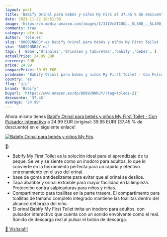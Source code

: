 ```yaml
---
layout: post
title: 'Babify Orinal para bebés y niños My Firs al 37.45 % de descuento'
date: 2021-11-22 18:51:30
image: 'https://m.media-amazon.com/images/I/31IVcXTC0QL._SL500_._SL400_.jpg'
comments: true
category: ofertas
author: 'tole.es'
slug: 'B0892NNRJY-es Babify Orinal para bebés y niños My First Toilet - Con...'
sku: 'B0892NNRJY-es'
tags: [ 'Bebé','Orinales','Orinales y taburetes','babify','bebés', ]
actualPrice: 24.99 EUR
currency: EUR
price: 24.99
comparePrice: 39.95 EUR
prodname: 'Babify Orinal para bebés y niños My First Toilet - Con Pulsador Interactivo'
country: 'es'
flag: '🇪🇸'
brand: 'Babify'
buyurl: 'https://www.amazon.es/dp/B0892NNRJY/?tag=tolees-21'
descuento: '37.45'
average: '24.99'
---
```


Ahora mismo tienes [Babify Orinal para bebés y niños My First Toilet - Con Pulsador Interactivo](https://www.amazon.es/dp/B0892NNRJY/?tag=tolees-21) a 24.99 EUR (original: 39.95 EUR) (37.45 %  de descuento) en el siguiente enlace!

[![Babify Orinal para bebés y niños My Firs](https://m.media-amazon.com/images/I/31IVcXTC0QL._SL500_._SL400_.jpg)](https://www.amazon.es/dp/B0892NNRJY/?tag=tolees-21)

🔎:

- Babify My First Toilet es la solución ideal para el aprendizaje de tu peque. Se ve y se siente como un inodoro para adultos, lo que lo convierte en la herramienta perfecta para un rápido y efectivo entrenamiento en el uso del orinal.
- base de goma antideslizante para evitar que el orinal se deslice.
- Tapa abatible y orinal extraíble para mayor facilidad en la limpieza. Protección contra salpicaduras para niños y niñas.
- Compartimento para toallitas en la parte trasera. El compartimento para toallitas de tamaño completo integrado mantiene las toallitas dentro del alcance del brazo del niño.
- El orinal Babify My First Toilet imita un inodoro para adultos, con pulsador interactivo que cuenta con un sonido envolvente como el real. Sonido de descarga real al pulsar el botón de descarga.

[🛒 Visítala!!!](https://www.amazon.es/dp/B0892NNRJY/?tag=tolees-21)
